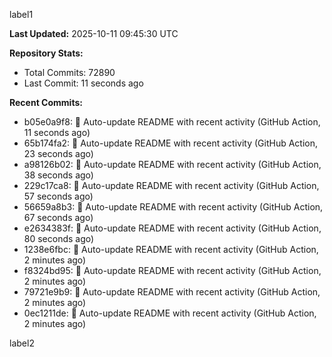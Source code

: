 
label1 
<!-- ACTIVITY_START -->
**Last Updated:** 2025-10-11 09:45:30 UTC

**Repository Stats:**
- Total Commits: 72890
- Last Commit: 11 seconds ago

**Recent Commits:**
- b05e0a9f8: 🤖 Auto-update README with recent activity (GitHub Action, 11 seconds ago)
- 65b174fa2: 🤖 Auto-update README with recent activity (GitHub Action, 23 seconds ago)
- a98126b02: 🤖 Auto-update README with recent activity (GitHub Action, 38 seconds ago)
- 229c17ca8: 🤖 Auto-update README with recent activity (GitHub Action, 57 seconds ago)
- 56659a8b3: 🤖 Auto-update README with recent activity (GitHub Action, 67 seconds ago)
- e2634383f: 🤖 Auto-update README with recent activity (GitHub Action, 80 seconds ago)
- 1238e6fbc: 🤖 Auto-update README with recent activity (GitHub Action, 2 minutes ago)
- f8324bd95: 🤖 Auto-update README with recent activity (GitHub Action, 2 minutes ago)
- 79721e9b9: 🤖 Auto-update README with recent activity (GitHub Action, 2 minutes ago)
- 0ec1211de: 🤖 Auto-update README with recent activity (GitHub Action, 2 minutes ago)
<!-- ACTIVITY_END -->

label2
